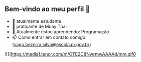 ## Bem-vindo ao meu perfil 👋

- 📖 atualmente estudante
- 🥊 praticante de Muay Thai
- 🌱 Atualmente estou aprendendo: Programação
- 📫 Como entrar em contato comigo: (yago.bezerra.silva@escola.pr.gov.br)


![](https://media1.tenor.com/m/OTE2C8NwrmwAAAAd/mm.gif0
